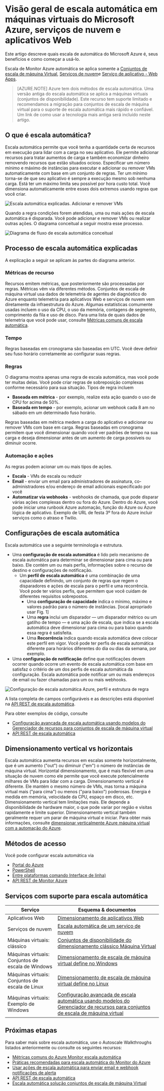 <properties
    pageTitle="Visão geral de escala automática em máquinas virtuais do Microsoft Azure, serviços de nuvem e aplicativos Web | Microsoft Azure"
    description="Visão geral de escala automática no Microsoft Azure. Aplica-se ao máquinas virtuais, serviços de nuvem e aplicativos Web."
    authors="rboucher"
    manager="carolz"
    editor=""
    services="monitoring-and-diagnostics"
    documentationCenter="monitoring-and-diagnostics"/>

<tags
    ms.service="monitoring-and-diagnostics"
    ms.workload="na"
    ms.tgt_pltfrm="na"
    ms.devlang="na"
    ms.topic="article"
    ms.date="09/06/2016"
    ms.author="robb"/>

# <a name="overview-of-autoscale-in-microsoft-azure-virtual-machines-cloud-services-and-web-apps"></a>Visão geral de escala automática em máquinas virtuais do Microsoft Azure, serviços de nuvem e aplicativos Web

Este artigo descreve quais escala de automática do Microsoft Azure é, seus benefícios e como começar a usá-lo.  

Escala de Monitor Azure automática se aplica somente a [Conjuntos de escala de máquina Virtual](https://azure.microsoft.com/services/virtual-machine-scale-sets/), [Serviços de nuvem](https://azure.microsoft.com/services/cloud-services/)e [Serviço de aplicativo - Web Apps](https://azure.microsoft.com/services/app-service/web/).

>[AZURE.NOTE] Azure tem dois métodos de escala automática. Uma versão antiga do escala automática se aplica a máquinas virtuais (conjuntos de disponibilidade). Este recurso tem suporte limitado e recomendamos a migração para conjuntos de escala de máquina virtual para o suporte de escala automática mais rápido e confiável. Um link de como usar a tecnologia mais antiga será incluído neste artigo.  


## <a name="what-is-autoscale"></a>O que é escala automática?

Escala automática permite que você tenha a quantidade certa de recursos em execução para lidar com a carga no seu aplicativo. Ele permite adicionar recursos para tratar aumentos de carga e também economizar dinheiro removendo recursos que estão situados ocioso. Especificar um número mínimo e máximo de instâncias para executar e adicionar ou remover VMs automaticamente com base em um conjunto de regras. Ter um mínimo torna-se de que seu aplicativo é sempre a execução mesmo sob nenhuma carga. Está ter um máximo limita seu possível por hora custo total. Você dimensiona automaticamente entre esses dois extremos usando regras que você criar.

 ![Escala automática explicadas. Adicionar e remover VMs](./media/monitoring-autoscale-overview/AutoscaleConcept.png)

Quando a regra condições forem atendidas, uma ou mais ações de escala automática é disparada. Você pode adicionar e remover VMs ou realizar outras ações. O diagrama conceitual a seguir mostra esse processo.  

 ![Diagrama de fluxo de escala automática conceitual](./media/monitoring-autoscale-overview/AutoscaleOverview3.png)


## <a name="autoscale-process-explained"></a>Processo de escala automática explicadas
A explicação a seguir se aplicam às partes do diagrama anterior.   

### <a name="resource-metrics"></a>Métricas de recurso
Recursos emitem métricas, que posteriormente são processadas por regras. Métricas vêm via diferentes métodos.
Conjuntos de escala de máquina virtual usa dados de telemetria de agentes de diagnóstico do Azure enquanto telemetria para aplicativos Web e serviços de nuvem vem diretamente da infraestrutura do Azure. Algumas estatísticas comumente usadas incluem o uso da CPU, o uso da memória, contagens de segmento, comprimento da fila e uso de disco. Para uma lista de quais dados de telemetria que você pode usar, consulte [Métricas comuns de escala automática](insights-autoscale-common-metrics.md).

### <a name="time"></a>Tempo
Regras baseadas em cronograma são baseadas em UTC. Você deve definir seu fuso horário corretamente ao configurar suas regras.  

### <a name="rules"></a>Regras
O diagrama mostra apenas uma regra de escala automática, mas você pode ter muitas delas. Você pode criar regras de sobreposição complexas conforme necessário para sua situação.  Tipos de regra incluem  

 - **Baseada em métrica** - por exemplo, realize esta ação quando o uso de CPU for acima de 50%.
 - **Baseada em tempo** - por exemplo, acionar um webhook cada 8 am no sábado em um determinado fuso horário.

Regras baseadas em métrica medem a carga do aplicativo e adicionar ou remover VMs com base em carga. Regras baseadas em cronograma permitem que você dimensionar quando você ver padrões de tempo na sua carga e deseja dimensionar antes de um aumento de carga possíveis ou diminuir ocorre.  


### <a name="actions-and-automation"></a>Automação e ações

As regras podem acionar um ou mais tipos de ações.

- **Escala** - VMs de escala ou reduzir
- **Email** - enviar um email para administradores de assinatura, co-administradores e/ou endereço de email adicionais especificado por você
- **Automatizar via webhooks** - webhooks de chamada, que pode disparar várias ações complexas dentro ou fora do Azure. Dentro do Azure, você pode iniciar uma runbook Azure automação, função do Azure ou Azure lógica de aplicativo. Exemplo de URL de festa 3º fora do Azure incluir serviços como o atraso e Twilio.


## <a name="autoscale-settings"></a>Configurações de escala automática
Escala automática use a seguinte terminologia e estrutura.

- Uma **configuração de escala automática** é lido pelo mecanismo de escala automática para determinar se dimensionar para cima ou para baixo. Ele contém um ou mais perfis, informações sobre o recurso de destino e configurações de notificação.
    - Um **perfil de escala automática** é uma combinação de uma capacidade definindo, um conjunto de regras que regem o disparadores e ações de escala para o perfil e uma recorrência. Você pode ter vários perfis, que permitem que você cuidam de diferentes requisitos sobrepostos.
        - Uma **configuração de capacidade** indica o mínimo, máximo e valores padrão para o número de instâncias. [local apropriado usar Fig. 1]
        - Uma **regra** inclui um disparador — um disparador métrico ou um gatilho de tempo — e uma ação de escala, que indica se a escala automática deve dimensionar para cima ou para baixo quando essa regra é satisfeita.
        - Uma **Recorrência** indica quando escala automática deve colocar este perfil em vigor. Você pode ter perfis de escala automática diferente para horários diferentes do dia ou dias da semana, por exemplo.
- Uma **configuração de notificação** define que notificações devem ocorrer quando ocorre um evento de escala automática com base em satisfaz o critério de um dos perfis de escala automática da configuração. Escala automática pode notificar um ou mais endereços de email ou fazer chamadas para um ou mais webhooks.

![Configuração de escala automática Azure, perfil e estrutura de regra](./media/monitoring-autoscale-overview/AzureResourceManagerRuleStructure3.png)

A lista completa de campos configuráveis e as descrições está disponível na [API REST de escala automática](https://msdn.microsoft.com/library/dn931928.aspx).

Para obter exemplos de código, consulte

* [Configuração avançada de escala automática usando modelos do Gerenciador de recursos para conjuntos de escala de máquina virtual](insights-advanced-autoscale-virtual-machine-scale-sets.md)  
* [API REST de escala automática](https://msdn.microsoft.com/library/dn931953.aspx)



## <a name="horizontal-vs-vertical-scaling"></a>Dimensionamento vertical vs horizontais

Escala automática aumenta recursos em escalas somente horizontalmente, que é um aumento ("out") ou diminuir ("em") o número de instâncias de máquina virtual.  Horizontal dimensionamento, que é mais flexível em uma situação de nuvem como ele permite que você execute potencialmente milhares de VMs para lidar com a carga. Dimensionamento vertical é diferente. Ele mantém o mesmo número de VMs, mas torna a máquina virtual mais ("para cima") ou menos ("para baixo") poderosas. Energia é medida em memória, velocidade da CPU, espaço em disco, etc.  Dimensionamento vertical tem limitações mais. Ele depende a disponibilidade de hardware maior, o que pode variar por região e visitas rapidamente e limite superior. Dimensionamento vertical também geralmente requer um parar de máquina virtual e iniciar. Para obter mais informações, consulte [dimensionar verticalmente Azure máquina virtual com a automação do Azure](../virtual-machines/virtual-machines-linux-vertical-scaling-automation.md).


## <a name="methods-of-access"></a>Métodos de acesso
Você pode configurar escala automática via

- [Portal do Azure](insights-how-to-scale.md)
- [PowerShell](insights-powershell-samples.md#create-and-manage-autoscale-settings)
- [Entre plataformas comando Interface de linha)](insights-cli-samples.md#autoscale )
- [API REST de Monitor Azure](https://msdn.microsoft.com/library/azure/dn931953.aspx )

## <a name="supported-services-for-autoscale"></a>Serviços com suporte para escala automática


| Serviço                              | Esquema & documentos                                       |
|--------------------------------------|-----------------------------------------------------|
| Aplicativos Web                             | [Dimensionamento de aplicativos Web](insights-how-to-scale.md)              |
| Serviços de nuvem                       | [Escala automática de um serviço de nuvem](../cloud-services/cloud-services-how-to-scale.md) |
| Máquinas virtuais: clássico           | [Conjuntos de disponibilidade do dimensionamento clássico Máquina Virtual](https://blogs.msdn.microsoft.com/kaevans/2015/02/20/autoscaling-azurevirtual-machines/) |
| Máquinas virtuais: Conjuntos de escala de Windows| [Dimensionamento de escala de máquina virtual define no Windows](../virtual-machine-scale-sets/virtual-machine-scale-sets-windows-autoscale.md)  |
| Máquinas virtuais: Conjuntos de escala de Linux  | [Dimensionamento de escala de máquina virtual define no Linux](../virtual-machine-scale-sets/virtual-machine-scale-sets-linux-autoscale.md) |
| Máquinas virtuais: Exemplo de Windows   | [Configuração avançada de escala automática usando modelos do Gerenciador de recursos para conjuntos de escala de máquina virtual](insights-advanced-autoscale-virtual-machine-scale-sets.md) |

## <a name="next-steps"></a>Próximas etapas

Para saber mais sobre escala automática, use o Autoscale Walkthroughs listados anteriormente ou consulte os seguintes recursos:

- [Métricas comuns do Azure Monitor escala automática](insights-autoscale-common-metrics.md)
- [Práticas recomendadas para escala automática do Monitor do Azure](insights-autoscale-best-practices.md)
- [Usar ações de escala automática para enviar email e webhook notificações de alerta](insights-autoscale-to-webhook-email.md)
- [API REST de escala automática](https://msdn.microsoft.com/library/dn931953.aspx)
- [Escala automática solução conjuntos de escala de máquina Virtual](../virtual-machine-scale-sets/virtual-machine-scale-sets-troubleshoot.md)
